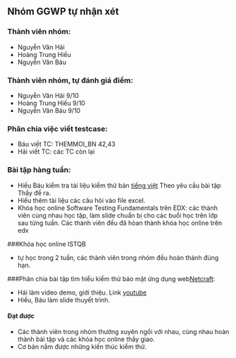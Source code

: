 ## Nhóm GGWP tự nhận xét
  
 ### Thành viên nhóm:
 * Nguyễn Văn Hải
 * Hoàng Trung Hiếu
 * Nguyễn Văn Báu
 
 ### Thành viên nhóm, tự đánh giá điểm:
 * Nguyễn Văn Hải 9/10
 * Hoàng Trung Hiếu 9/10
 * Nguyễn Văn Báu 9/10
  
 ### Phân chia việc viết testcase:
  
 * Báu viết TC: THEMMOI_BN 42,43
 * Hải viết TC: các TC còn lại
  
 ### Bài tập hàng tuần:
 * Hiếu Báu kiểm tra tài liệu kiểm thử bản [tiếng việt](https://docs.google.com/document/d/1VmkutHjYjY3sfT-H67NyrE8MzJwQFKhCGqtAOP_hIJc/edit#heading=h.q2hhjxlnqtko) Theo yêu cầu bài tập Thầy đề ra.
 * Hiếu thêm tài liệu các câu hỏi vào file excel.
 * Khóa học online Software Testing Fundamentals trên EDX: các thành viên cùng nhau học tập, làm slide chuẩn bị cho các buổi học trên lớp sau từng tuần. Các thành viên đều đã hòan thành khóa học online trên 
 edx
 
 ###Khóa học online ISTQB
 * tự học trong 2 tuần, các thành viên trong nhóm đều hoàn thành đúng hạn.
 
 ###Phân chia bài tập tìm hiểu kiểm thử bảo mật ứng dụng web[Netcraft](https://www.netcraft.com/security-testing/web-application/):
 * Hải làm video demo, giới thiệu. Link [youtube](https://youtu.be/6ys5qWL30Cw)
 * Hiếu, Báu làm slide thuyết trình.
 
 #### Đạt được
 * Các thành viên trong nhóm thường xuyên ngồi với nhau, cùng nhau hoàn thành bài tập và các khóa học online thầy giao.
 * Cơ bản nắm được những kiến thúc kiểm thử.